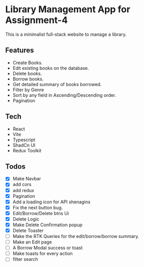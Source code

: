 # Library Management App for Assignment-4

This is a minimalist full-stack website to manage a library.

## Features

- Create Books.
- Edit existing books on the database.
- Delete books.
- Borrow books.
- Get detailed summary of books borrowed.
- Filter by Genre
- Sort by any field in Ascending/Descending order.
- Pagination

## Tech

- React
- Vite
- Typescript
- ShadCn UI
- Redux Toolkit

## Todos

- [x] Make Navbar
- [x] add cors
- [x] add redux
- [x] Pagination
- [x] Add a loading icon for API shenagins
- [x] Fix the next button bug.
- [x] Edit/Borrow/Delete btns Ui
- [x] Delete Logic
- [x] Make Delete Confirmation popup
- [x] Delete Toaster
- [ ] Make the RTK Queries for the edit/borrow/borrow summary.
- [ ] Make an Edit page
- [ ] A Borrow Modal success or toast
- [ ] Make toasts for every action
- [ ] filter search
